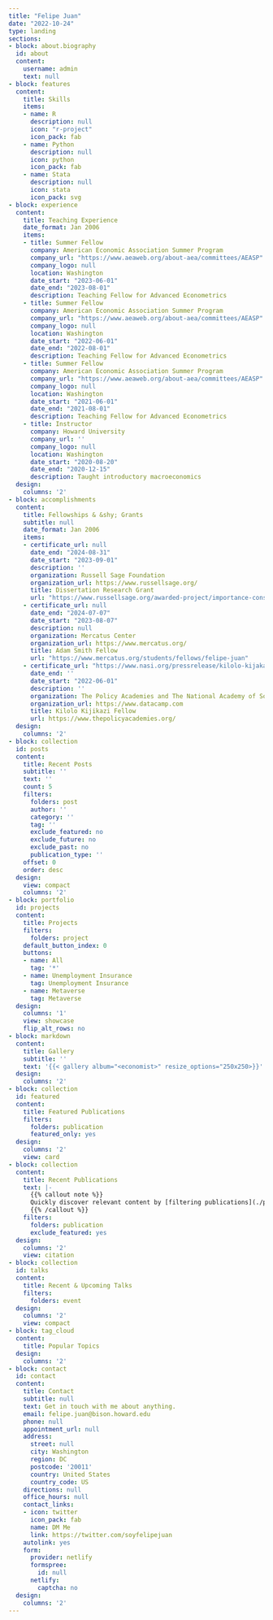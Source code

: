 ```yaml
---
title: "Felipe Juan"
date: "2022-10-24"
type: landing
sections:
- block: about.biography
  id: about
  content:
    username: admin
    text: null
- block: features
  content:
    title: Skills
    items:
    - name: R
      description: null
      icon: "r-project"
      icon_pack: fab
    - name: Python
      description: null
      icon: python
      icon_pack: fab
    - name: Stata
      description: null
      icon: stata
      icon_pack: svg
- block: experience
  content:
    title: Teaching Experience
    date_format: Jan 2006
    items:
    - title: Summer Fellow
      company: American Economic Association Summer Program
      company_url: "https://www.aeaweb.org/about-aea/committees/AEASP"
      company_logo: null
      location: Washington
      date_start: "2023-06-01"
      date_end: "2023-08-01"
      description: Teaching Fellow for Advanced Econometrics
    - title: Summer Fellow
      company: American Economic Association Summer Program
      company_url: "https://www.aeaweb.org/about-aea/committees/AEASP"
      company_logo: null
      location: Washington
      date_start: "2022-06-01"
      date_end: "2022-08-01"
      description: Teaching Fellow for Advanced Econometrics
    - title: Summer Fellow
      company: American Economic Association Summer Program
      company_url: "https://www.aeaweb.org/about-aea/committees/AEASP"
      company_logo: null
      location: Washington
      date_start: "2021-06-01"
      date_end: "2021-08-01"
      description: Teaching Fellow for Advanced Econometrics
    - title: Instructor
      company: Howard University
      company_url: ''
      company_logo: null
      location: Washington
      date_start: "2020-08-20"
      date_end: "2020-12-15"
      description: Taught introductory macroeconomics
  design:
    columns: '2'
- block: accomplishments
  content:
    title: Fellowships & &shy; Grants
    subtitle: null
    date_format: Jan 2006
    items:
    - certificate_url: null
      date_end: "2024-08-31"
      date_start: "2023-09-01"
      description: ''
      organization: Russell Sage Foundation
      organization_url: https://www.russellsage.org/
      title: Dissertation Research Grant
      url: "https://www.russellsage.org/awarded-project/importance-considering-state-eligibility-requirements-equitable-unemployment"
    - certificate_url: null
      date_end: "2024-07-07"
      date_start: "2023-08-07"
      description: null
      organization: Mercatus Center
      organization_url: https://www.mercatus.org/
      title: Adam Smith Fellow
      url: "https://www.mercatus.org/students/fellows/felipe-juan"
    - certificate_url: "https://www.nasi.org/pressrelease/kilolo-kijakazi-fellowship-program-fellows/"
      date_end: ''
      date_start: "2022-06-01"
      description: ''
      organization: The Policy Academies and The National Academy of Social Insurance
      organization_url: https://www.datacamp.com
      title: Kilolo Kijikazi Fellow
      url: https://www.thepolicyacademies.org/
  design:
    columns: '2'
- block: collection
  id: posts
  content:
    title: Recent Posts
    subtitle: ''
    text: ''
    count: 5
    filters:
      folders: post
      author: ''
      category: ''
      tag: ''
      exclude_featured: no
      exclude_future: no
      exclude_past: no
      publication_type: ''
    offset: 0
    order: desc
  design:
    view: compact
    columns: '2'
- block: portfolio
  id: projects
  content:
    title: Projects
    filters:
      folders: project
    default_button_index: 0
    buttons:
    - name: All
      tag: '*'
    - name: Unemployment Insurance
      tag: Unemployment Insurance
    - name: Metaverse
      tag: Metaverse
  design:
    columns: '1'
    view: showcase
    flip_alt_rows: no
- block: markdown
  content:
    title: Gallery
    subtitle: ''
    text: '{{< gallery album="<economist>" resize_options="250x250>}}'
  design:
    columns: '2'
- block: collection
  id: featured
  content:
    title: Featured Publications
    filters:
      folders: publication
      featured_only: yes
  design:
    columns: '2'
    view: card
- block: collection
  content:
    title: Recent Publications
    text: |-
      {{% callout note %}}
      Quickly discover relevant content by [filtering publications](./publication/).
      {{% /callout %}}
    filters:
      folders: publication
      exclude_featured: yes
  design:
    columns: '2'
    view: citation
- block: collection
  id: talks
  content:
    title: Recent & Upcoming Talks
    filters:
      folders: event
  design:
    columns: '2'
    view: compact
- block: tag_cloud
  content:
    title: Popular Topics
  design:
    columns: '2'
- block: contact
  id: contact
  content:
    title: Contact
    subtitle: null
    text: Get in touch with me about anything.
    email: felipe.juan@bison.howard.edu
    phone: null
    appointment_url: null
    address:
      street: null
      city: Washington
      region: DC
      postcode: '20011'
      country: United States
      country_code: US
    directions: null
    office_hours: null
    contact_links:
    - icon: twitter
      icon_pack: fab
      name: DM Me
      link: https://twitter.com/soyfelipejuan
    autolink: yes
    form:
      provider: netlify
      formspree:
        id: null
      netlify:
        captcha: no
  design:
    columns: '2'
---
```

